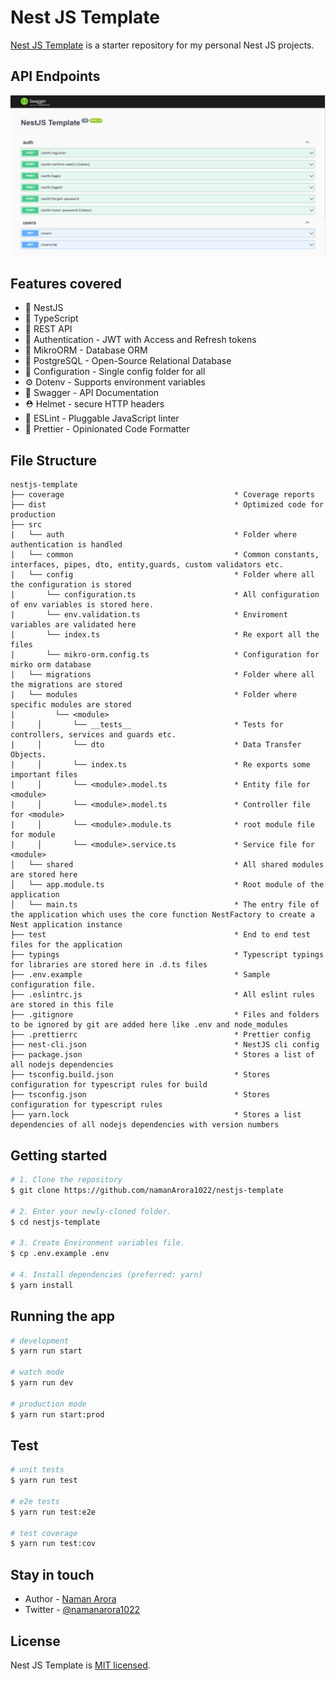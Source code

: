# Nest JS Template

[Nest JS Template](https://github.com/namanarora1022/nestjs-template) is a starter repository for my personal Nest JS projects.

## API Endpoints

![swagger api endpoints](./assets/swagger.png)

## Features covered

-   📌 NestJS
-   🎉 TypeScript
-   🏡 REST API
-   🔐 Authentication - JWT with Access and Refresh tokens
-   📅 MikroORM - Database ORM
-   🐘 PostgreSQL - Open-Source Relational Database
-   🧠 Configuration - Single config folder for all
-   ⚙️ Dotenv - Supports environment variables
-   📃 Swagger - API Documentation
-   ⛑️ Helmet - secure HTTP headers
-   📏 ESLint - Pluggable JavaScript linter
-   🦋 Prettier - Opinionated Code Formatter

## File Structure

```
nestjs-template
├── coverage                                      * Coverage reports
├── dist                                          * Optimized code for production
├── src
|   └── auth                                      * Folder where authentication is handled
|   └── common                                    * Common constants, interfaces, pipes, dto, entity,guards, custom validators etc.
|   └── config                                    * Folder where all the configuration is stored
|       └── configuration.ts                      * All configuration of env variables is stored here.
|       └── env.validation.ts                     * Enviroment variables are validated here
|       └── index.ts                              * Re export all the files
|       └── mikro-orm.config.ts                   * Configuration for mirko orm database
|   └── migrations                                * Folder where all the migrations are stored
|   └── modules                                   * Folder where specific modules are stored
|         └── <module>
|     │       └── __tests__                       * Tests for controllers, services and guards etc.
|     │       └── dto                             * Data Transfer Objects.
|     │       └── index.ts                        * Re exports some important files
|     │       └── <module>.model.ts               * Entity file for <module>
|     │       └── <module>.model.ts               * Controller file for <module>
|     │       └── <module>.module.ts              * root module file for module
|     │       └── <module>.service.ts             * Service file for <module>
│   └── shared                                    * All shared modules are stored here
│   └── app.module.ts                             * Root module of the application
│   └── main.ts                                   * The entry file of the application which uses the core function NestFactory to create a Nest application instance
├── test                                          * End to end test files for the application
├── typings                                       * Typescript typings for libraries are stored here in .d.ts files
├── .env.example                                  * Sample configuration file.
├── .eslintrc.js                                  * All eslint rules are stored in this file
├── .gitignore                                    * Files and folders to be ignored by git are added here like .env and node_modules
├── .prettierrc                                   * Prettier config
├── nest-cli.json                                 * NestJS cli config
├── package.json                                  * Stores a list of all nodejs dependencies
├── tsconfig.build.json                           * Stores configuration for typescript rules for build
├── tsconfig.json                                 * Stores configuration for typescript rules
├── yarn.lock                                     * Stores a list dependencies of all nodejs dependencies with version numbers
```

## Getting started

```bash
# 1. Clone the repository
$ git clone https://github.com/namanArora1022/nestjs-template

# 2. Enter your newly-cloned folder.
$ cd nestjs-template

# 3. Create Environment variables file.
$ cp .env.example .env

# 4. Install dependencies (preferred: yarn)
$ yarn install
```

## Running the app

```bash
# development
$ yarn run start

# watch mode
$ yarn run dev

# production mode
$ yarn run start:prod
```

## Test

```bash
# unit tests
$ yarn run test

# e2e tests
$ yarn run test:e2e

# test coverage
$ yarn run test:cov
```

## Stay in touch

-   Author - [Naman Arora](https://namanarora.vercel.app)
-   Twitter - [@namanarora1022](https://twitter.com/namanarora1022)
<!-- - Website - [https://nestjs.com](https://nestjs.com/) -->

## License

Nest JS Template is [MIT licensed](LICENSE).
